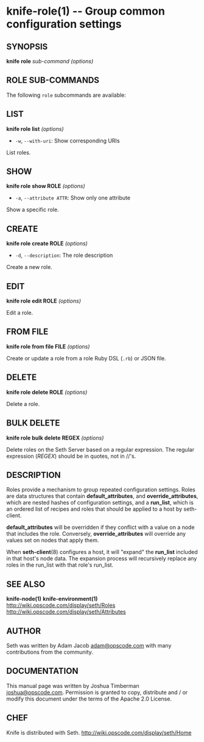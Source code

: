 knife-role(1) -- Group common configuration settings
========================================

## SYNOPSIS

__knife__ __role__ _sub-command_ _(options)_

## ROLE SUB-COMMANDS
The following `role` subcommands are available:

## LIST
__knife role list__ _(options)_

  * `-w`, `--with-uri`:
    Show corresponding URIs

List roles.

## SHOW
__knife role show ROLE__ _(options)_

  * `-a`, `--attribute ATTR`:
    Show only one attribute

Show a specific role.

## CREATE
__knife role create ROLE__ _(options)_

  * `-d`, `--description`:
    The role description

Create a new role.

## EDIT
__knife role edit ROLE__ _(options)_

Edit a role.

## FROM FILE
__knife role from file FILE__ _(options)_

Create or update a role from a role Ruby DSL (`.rb`) or JSON file.

## DELETE
__knife role delete ROLE__ _(options)_

Delete a role.

## BULK DELETE
__knife role bulk delete REGEX__ _(options)_

Delete roles on the Seth Server based on a regular expression. The regular expression (_REGEX_) should be in quotes, not in //'s.

## DESCRIPTION
Roles provide a mechanism to group repeated configuration settings.
Roles are data structures that contain __default\_attributes__, and
__override_attributes__, which are nested hashes of configuration
settings, and a __run_list__, which is an ordered list of recipes and
roles that should be applied to a host by seth-client.

__default_attributes__ will be overridden if they conflict with a value
on a node that includes the role. Conversely, __override_attributes__
will override any values set on nodes that apply them.

When __seth-client__(8) configures a host, it will "expand" the
__run_list__ included in that host's node data. The expansion process
will recursively replace any roles in the run\_list with that role's
run\_list.

## SEE ALSO
   __knife-node(1)__ __knife-environment(1)__
   <http://wiki.opscode.com/display/seth/Roles>
   <http://wiki.opscode.com/display/seth/Attributes>

## AUTHOR
   Seth was written by Adam Jacob <adam@opscode.com> with many contributions from the community.

## DOCUMENTATION
   This manual page was written by Joshua Timberman <joshua@opscode.com>.
   Permission is granted to copy, distribute and / or modify this document under the terms of the Apache 2.0 License.

## CHEF
   Knife is distributed with Seth. <http://wiki.opscode.com/display/seth/Home>

